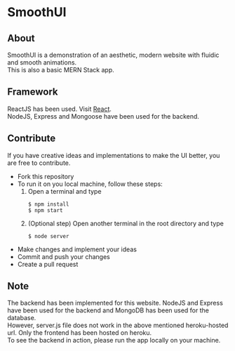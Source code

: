 # SmoothUI

## About
SmoothUI is a demonstration of an aesthetic, modern website with fluidic and smooth animations.   
This is also a basic MERN Stack app.

## Framework
ReactJS has been used. Visit [React](https://reactjs.org/).  
NodeJS, Express and Mongoose have been used for the backend.

## Contribute
If you have creative ideas and implementations to make the UI better, you are free to contribute.  
* Fork this repository
* To run it on you local machine, follow these steps:  
  1. Open a terminal and type  
     ```  
     $ npm install
     $ npm start
     ```
  2. (Optional step) Open another terminal in the root directory and type
     ```  
     $ node server
     ```
* Make changes and implement your ideas
* Commit and push your changes
* Create a pull request

## Note
The backend has been implemented for this website. NodeJS and Express have been used for the backend and MongoDB has been used for the database.  
However, server.js file does not work in the above mentioned heroku-hosted url.
Only the frontend has been hosted on heroku.  
To see the backend in action, please run the app locally on your machine.
